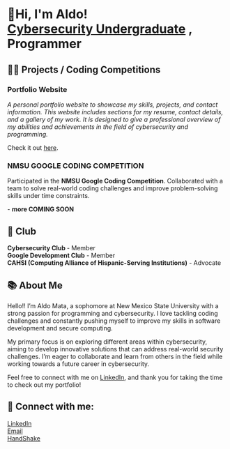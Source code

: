 <h1>👋Hi, I'm Aldo!<br/><a href="https://github.com/AldoMt4">Cybersecurity Undergraduate</a> <a href="https://www.linkedin.com/in/aldo-mata-95a07a308/"></a>, <a> <a href="https://www.linkedin.com/in/aldo-mata-95a07a308/"></a>Programmer </a></h1>

<h2>👨‍💻 Projects / Coding Competitions </h2>

<h3><strong>Portfolio Website</strong></h3>
<p><em>A personal portfolio website to showcase my skills, projects, and contact information. This website includes sections for my resume, contact details, and a gallery of my work. It is designed to give a professional overview of my abilities and achievements in the field of cybersecurity and programming.</em></p>
<p>Check it out <a href="https://github.com/AldoMt4/AM-website-portofolio" target="_blank">here</a>.</p>
<h3><strong>NMSU GOOGLE CODING COMPETITION   </strong></h3>
<p>Participated in the <strong>NMSU Google Coding Competition</strong>. Collaborated with a team to solve real-world coding challenges and improve problem-solving skills under time constraints.</p>
- <b>more COMING SOON</b>

 
  
  <h2>🏫 Club  </h2>
<p><strong>Cybersecurity Club </strong> - Member<br>
   <strong>Google Development Club</strong> - Member<br>
   <strong>CAHSI (Computing Alliance of Hispanic-Serving Institutions)</strong> - Advocate</p>
<h2>📚 About Me</h2>
<p>
Hello!! I’m Aldo Mata, a sophomore at New Mexico State University with a strong passion for programming and cybersecurity. I love tackling coding challenges and constantly pushing myself to improve my skills in software development and secure computing.
</p>
<p>
My primary focus is on exploring different areas within cybersecurity, aiming to develop innovative solutions that can address real-world security challenges. I’m eager to collaborate and learn from others in the field while working towards a future career in cybersecurity.
</p>
<p>
Feel free to connect with me on <a href="https://www.linkedin.com/in/aldo-mata-95a07a308/">LinkedIn</a>, and thank you for taking the time to check out my portfolio!
</p>


<h2>🤳 Connect with me:     </h2>
<a href="https://www.linkedin.com/in/aldo-mata-95a07a308/">LinkedIn</a><br>
<a href="mailto:aldomata@nmsu.edu">Email</a><br>
<a href="https://nmsu.joinhandshake.com/profiles/50756486">HandShake</a><br>


<!--

- 🔭 I’m currently working on ...
- 🌱 I’m currently learning ...
- 👯 I’m looking to collaborate on ...
- 🤔 I’m looking for help with ...
- 💬 Ask me about ...
- 📫 How to reach me: ...
- 😄 Pronouns: ...
- ⚡ Fun fact: ...
-->
